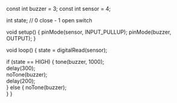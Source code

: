 const int buzzer = 3; 
const int sensor = 4;

int state; // 0 close - 1 open switch

void setup()
{
    pinMode(sensor, INPUT_PULLUP);
    pinMode(buzzer, OUTPUT);
}

void loop()
{
  state = digitalRead(sensor);
    
  if (state == HIGH) {
    tone(buzzer, 1000);  
    delay(300);          
    noTone(buzzer);      
    delay(200);          
  }
  else {
    noTone(buzzer);      
  }
}
